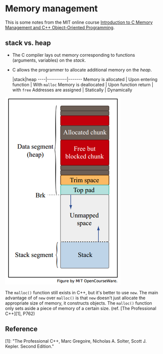 Memory management
=================

This is some notes from the MIT online course [Introduction to C Memory Management and C++ Object-Oriented Programming](http://ocw.mit.edu/courses/electrical-engineering-and-computer-science/6-088-introduction-to-c-memory-management-and-c-object-oriented-programming-january-iap-2010/).


## stack vs. heap

* The C compiler lays out memory corresponding to functions (arguments, variables) on the *stack*.
* C allows the programmer to allocate additional memory on the *heap*.

     |stack|heap
 ----|----------|-------
 Memory is allocated | Upon entering function | With `malloc`
 Memory is deallocated | Upon function return | with `free`
 Addresses are assigned | Statically | Dynamically
 
 ![Structure of stack and heap](img/heapstack.png)
 
 The `malloc()` function still exists in C++, but it's better to use `new`. The main advantage of of `new` over `malloc()` is that `new` doesn't just allocate the appropriate size of memory, it constructs objects. The `malloc()` function only sets aside a piece of memory of a certain size. (ref. [The Professional C++][1], P762)
 
 
## Reference
 
[1]: "The Professional C++, Marc Gregoire, Nicholas A. Solter, Scott J. Kepler. Second Edition."